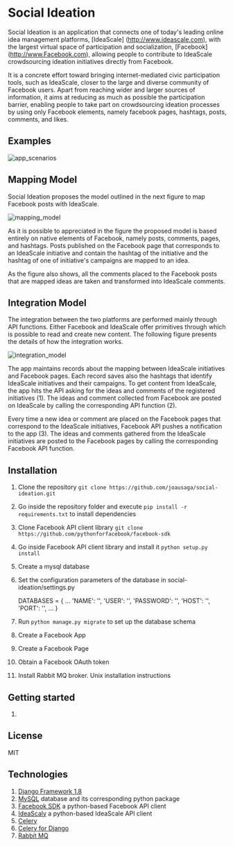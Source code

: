 Social Ideation
===============
Social Ideation is an application that connects one of today's leading online idea management platforms, [IdeaScale]
(http://www.ideascale.com), with the largest virtual space of participation and socialization, [Facebook]
(http://www.Facebook.com), allowing people to contribute to IdeaScale crowdsourcing ideation initiatives 
directly from Facebook. 

It is a concrete effort toward bringing internet-mediated civic participation tools, such as IdeaScale, closer to the 
large and diverse community of Facebook users. Apart from reaching wider and larger sources of information, it aims at 
reducing as much as possible the participation barrier, enabling people to take part on crowdsourcing ideation processes 
by using only Facebook elements, namely facebook pages, hashtags, posts, comments, and likes.

Examples
-------------

![app_scenarios](https://dl.dropboxusercontent.com/u/55956367/app_scenarios.png "Mapping Model")

Mapping Model
-------------

Social Ideation proposes the model outlined in the next figure to map Facebook posts with IdeaScale.

![mapping_model](https://dl.dropboxusercontent.com/u/55956367/mapping_model.png "Mapping Model")

As it is possible to appreciated in the figure the proposed model is based entirely on native elements of Facebook, 
namely posts, comments, pages, and hashtags. Posts published on the Facebook page that corresponds to an IdeaScale 
initiative and contain the hashtag of the initiative and the hashtag of one of initiative's campaigns are mapped to an 
idea. 

As the figure also shows, all the comments placed to the Facebook posts that are mapped ideas are taken and 
transformed into IdeaScale comments.

Integration Model
-----------------

The integration between the two platforms are performed mainly through API functions. Either Facebook and IdeaScale offer
primitives through which is possible to read and create new content. The following figure presents the details of how 
the integration works.

![integration_model](https://dl.dropboxusercontent.com/u/55956367/app_model.png "Social Ideation Model")

The app maintains records about the mapping between IdeaScale initiatives and Facebook pages. Each record saves also the 
hashtags that identify IdeaScale initiatives and their campaigns. To get content from IdeaScale, the app hits the API 
asking for the ideas and comments of the registered initiatives (1). The ideas and comment collected from Facebook
are posted on IdeaScale by calling the corresponding API function (2). 

Every time a new idea or comment are placed on the Facebook pages that correspond to the IdeaScale initiatives, Facebook 
API pushes a notification to the app (3). The ideas and comments gathered from the IdeaScale initiatives are posted to 
the Facebook pages by calling the corresponding Facebook API function.

Installation
------------

1. Clone the repository `git clone https://github.com/joausaga/social-ideation.git`

2. Go inside the repository folder and execute `pip install -r requirements.txt` to install dependencies

3. Clone Facebook API client library `git clone https://github.com/pythonforfacebook/facebook-sdk`

4. Go inside Facebook API client library and install it `python setup.py install`

4. Create a mysql database

5. Set the configuration parameters of the database in social-ideation/settings.py

    DATABASES = {
        ...
            'NAME': '',
            'USER': '',
            'PASSWORD': '',
            'HOST': '',
            'PORT': '',
        ...
    }

6. Run `python manage.py migrate` to set up the database schema

7. Create a Facebook App

8. Create a Facebook Page

9. Obtain a Facebook OAuth token

10. Install Rabbit MQ broker. Unix installation instructions

Getting started
---------------

1.

License
-------
MIT

Technologies
------------

1. [Django Framework 1.8](https://www.djangoproject.com/)
2. [MySQL](http://www.mysql.com) database and its corresponding python package
3. [Facebook SDK](https://github.com/pythonforfacebook/facebook-sdk) a python-based Facebook API client
4. [IdeaScaly](https://github.com/joausaga/ideascaly) a python-based IdeaScale API client
5. [Celery](http://www.celeryproject.org)
6. [Celery for Django](http://docs.celeryproject.org/en/latest/django/first-steps-with-django.html)
7. [Rabbit MQ](http://www.rabbitmq.com)